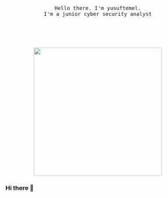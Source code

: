 <p align="center">
  <br>
  <br>
  <br>
  <samp>Hello there. I'm yusuftemel</a>.<br> I'm a junior cyber security analyst <br><br></samp>
  <br>
  <br>
  <br>
  <br>
  <img src="https://giffiles.alphacoders.com/119/119822.gif" width="350" />
</p>

### Hi there 👋

<!--
**yusuftemel/yusuftemel** is a ✨ _special_ ✨ repository because its `README.md` (this file) appears on your GitHub profile.

Here are some ideas to get you started:

- 🔭 I’m currently working on ...
- 🌱 I’m currently learning ...
- 👯 I’m looking to collaborate on ...
- 🤔 I’m looking for help with ...
- 💬 Ask me about ...
- 📫 How to reach me: ...
- 😄 Pronouns: ...
- ⚡ Fun fact: ...
-->
